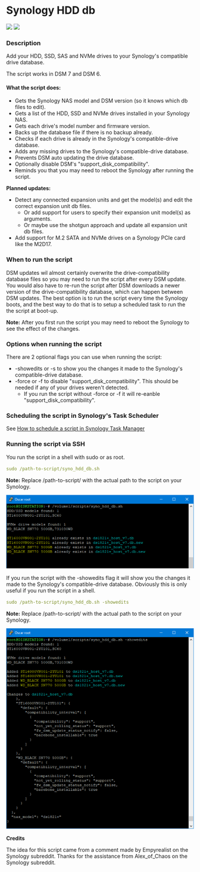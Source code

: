 # Synology HDD db

<a href="https://github.com/007revad/Synology_HDD_db/releases"><img src="https://img.shields.io/github/release/007revad/Synology_HDD_db.svg"></a>
<a href="https://hits.seeyoufarm.com"><img src="https://hits.seeyoufarm.com/api/count/incr/badge.svg?url=https%3A%2F%2Fgithub.com%2F007revad%2FSynology_HDD_db&count_bg=%2379C83D&title_bg=%23555555&icon=&icon_color=%23E7E7E7&title=hits&edge_flat=false"/></a>

### Description

Add your HDD, SSD, SAS and NVMe drives to your Synology's compatible drive database.

The script works in DSM 7 and DSM 6.

#### What the script does:

* Gets the Synology NAS model and DSM version (so it knows which db files to edit).
* Gets a list of the HDD, SSD and NVMe drives installed in your Synology NAS.
* Gets each drive's model number and firmware version.
* Backs up the database file if there is no backup already.
* Checks if each drive is already in the Synology's compatible-drive database.
* Adds any missing drives to the Synology's compatible-drive database.
* Prevents DSM auto updating the drive database.
* Optionally disable DSM's "support_disk_compatibility".
* Reminds you that you may need to reboot the Synology after running the script.

**Planned updates:** 
* Detect any connected expansion units and get the model(s) and edit the correct expansion unit db files.
  * Or add support for users to specify their expansion unit model(s) as arguments.
  * Or maybe use the shotgun approach and update all expansion unit db files.
* Add support for M.2 SATA and NVMe drives on a Synology PCIe card like the M2D17.

### When to run the script

DSM updates wil almost certainly overwrite the drive-compatibility database files so you may need to run the script after every DSM update. You would also have to re-run the script after DSM downloads a newer version of the drive-compatibility database, which can happen between DSM updates. The best option is to run the script every time the Synology boots, and the best way to do that is to setup a scheduled task to run the the script at boot-up.

**Note:** After you first run the script you may need to reboot the Synology to see the effect of the changes.

### Options when running the script

There are 2 optional flags you can use when running the script:
* -showedits or -s to show you the changes it made to the Synology's compatible-drive database.
* -force or -f to disable "support_disk_compatibility". This should be needed if any of your drives weren't detected.
  * If you run the script without -force or -f it will re-eanble "support_disk_compatibility".

### Scheduling the script in Synology's Task Scheduler

See <a href=how_to_schedule.md/>How to schedule a script in Synology Task Manager</a>

### Running the script via SSH

You run the script in a shell with sudo or as root.

```YAML
sudo /path-to-script/syno_hdd_db.sh
```

**Note:** Replace /path-to-script/ with the actual path to the script on your Synology.

<p align="leftr"><img src="images/syno_hdd_db2.png"></p>

If you run the script with the -showedits flag it will show you the changes it made to the Synology's compatible-drive database. Obviously this is only useful if you run the script in a shell.

```YAML
sudo /path-to-script/syno_hdd_db.sh -showedits
```

**Note:** Replace /path-to-script/ with the actual path to the script on your Synology.

<p align="leftr"><img src="images/syno_hdd_db.png"></p>

**Credits**

The idea for this script came from a comment made by Empyrealist on the Synology subreddit.
Thanks for the assistance from Alex_of_Chaos on the Synology subreddit.
